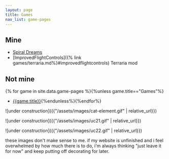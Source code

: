 ```yaml
---
layout: page
title: Games
nav_list: game-pages
---
```


## Mine
- [Spiral Dreams](https://github.com/ac615223s5/Spiral-Dreams)
- [ImprovedFlightControls]({% link games/terraria.md%}#improvedflightcontrols) Terraria mod

## Not mine
{% for game in site.data.game-pages %}{%unless game.title=="Games"%}
- [{{game.title}}]({{game.url}}){%endunless%}{%endfor%}

![under construction]({{"/assets/images/cat-element.gif" | relative_url}})

![under construction]({{"/assets/images/uc21.gif" | relative_url}})

![under construction]({{"/assets/images/uc22.gif" | relative_url}})

these images don't make sense to me.  if my website is unfinished and i feel overwhelmed by how much there is to do, i'm always thinking "just leave it for now" and keep putting off decorating for later.